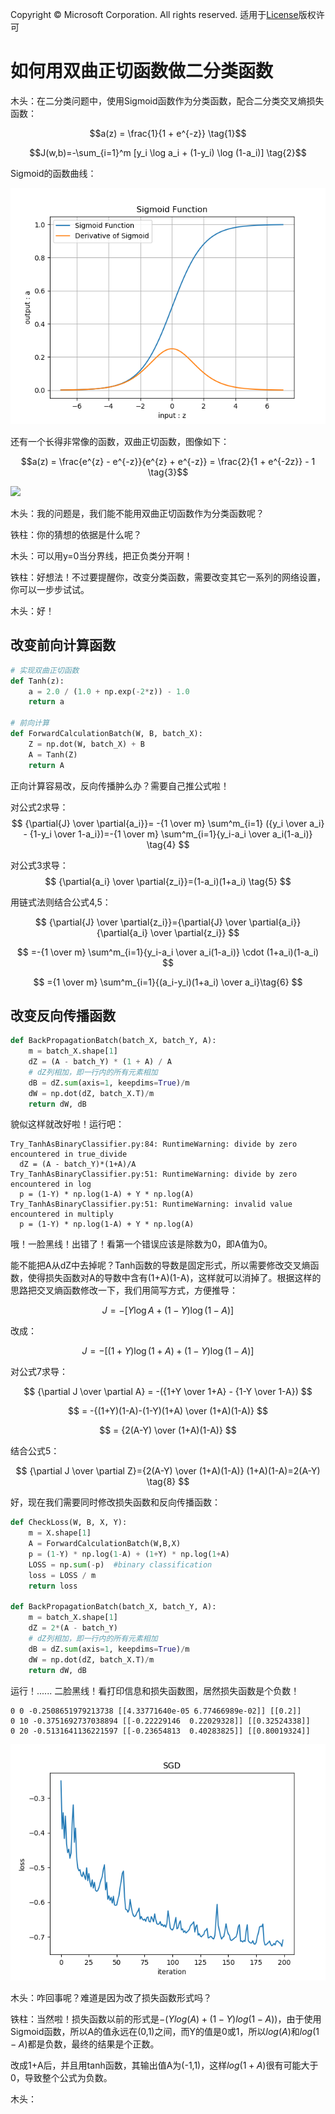 Copyright © Microsoft Corporation. All rights reserved.
  适用于[License](https://github.com/Microsoft/ai-edu/blob/master/LICENSE.md)版权许可

# 如何用双曲正切函数做二分类函数

木头：在二分类问题中，使用Sigmoid函数作为分类函数，配合二分类交叉熵损失函数：

$$a(z) = \frac{1}{1 + e^{-z}} \tag{1}$$

$$J(w,b)=-\sum_{i=1}^m [y_i \log a_i + (1-y_i) \log (1-a_i)] \tag{2}$$

Sigmoid的函数曲线：

<img src=".\Images\7\sigmoid.png">

还有一个长得非常像的函数，双曲正切函数，图像如下：

$$a(z) = \frac{e^{z} - e^{-z}}{e^{z} + e^{-z}} = \frac{2}{1 + e^{-2z}} - 1 \tag{3}$$

<img src=".\Images\6\tanh.png">

木头：我的问题是，我们能不能用双曲正切函数作为分类函数呢？

铁柱：你的猜想的依据是什么呢？

木头：可以用y=0当分界线，把正负类分开啊！

铁柱：好想法！不过要提醒你，改变分类函数，需要改变其它一系列的网络设置，你可以一步步试试。

木头：好！

## 改变前向计算函数

```Python
# 实现双曲正切函数
def Tanh(z):
    a = 2.0 / (1.0 + np.exp(-2*z)) - 1.0
    return a

# 前向计算
def ForwardCalculationBatch(W, B, batch_X):
    Z = np.dot(W, batch_X) + B
    A = Tanh(Z)
    return A
```

正向计算容易改，反向传播肿么办？需要自己推公式啦！

对公式2求导：
$$
{\partial{J} \over \partial{a_i}}= -{1 \over m} \sum^m_{i=1} ({y_i \over a_i} - {1-y_i \over 1-a_i})=-{1 \over m} \sum^m_{i=1}{y_i-a_i \over a_i(1-a_i)} \tag{4}
$$

对公式3求导：
$$
{\partial{a_i} \over \partial{z_i}}=(1-a_i)(1+a_i) \tag{5}
$$

用链式法则结合公式4,5：

$$
{\partial{J} \over \partial{z_i}}={\partial{J} \over \partial{a_i}}{\partial{a_i} \over \partial{z_i}}
$$

$$
=-{1 \over m} \sum^m_{i=1}{y_i-a_i \over a_i(1-a_i)} \cdot (1+a_i)(1-a_i)
$$

$$
={1 \over m} \sum^m_{i=1}{(a_i-y_i)(1+a_i) \over a_i}\tag{6}
$$


## 改变反向传播函数
```Python
def BackPropagationBatch(batch_X, batch_Y, A):
    m = batch_X.shape[1]
    dZ = (A - batch_Y) * (1 + A) / A
    # dZ列相加，即一行内的所有元素相加
    dB = dZ.sum(axis=1, keepdims=True)/m
    dW = np.dot(dZ, batch_X.T)/m
    return dW, dB
```

貌似这样就改好啦！运行吧：

```
Try_TanhAsBinaryClassifier.py:84: RuntimeWarning: divide by zero encountered in true_divide
  dZ = (A - batch_Y)*(1+A)/A
Try_TanhAsBinaryClassifier.py:51: RuntimeWarning: divide by zero encountered in log
  p = (1-Y) * np.log(1-A) + Y * np.log(A)
Try_TanhAsBinaryClassifier.py:51: RuntimeWarning: invalid value encountered in multiply
  p = (1-Y) * np.log(1-A) + Y * np.log(A)
```

哦！一脸黑线！出错了！看第一个错误应该是除数为0，即A值为0。

能不能把A从dZ中去掉呢？Tanh函数的导数是固定形式，所以需要修改交叉熵函数，使得损失函数对A的导数中含有(1+A)(1-A)，这样就可以消掉了。根据这样的思路把交叉熵函数修改一下，我们用简写方式，方便推导：

$$J=-[Y \log A + (1-Y) \log (1-A)] \tag{2}$$

改成：

$$J=-[(1+Y) \log (1+A) + (1-Y) \log (1-A)] \tag{7}$$

对公式7求导：

$$
{\partial J \over \partial A} = -({1+Y \over 1+A} - {1-Y \over 1-A})
$$

$$
= -{(1+Y)(1-A)-(1-Y)(1+A) \over (1+A)(1-A)}
$$

$$
= {2(A-Y) \over (1+A)(1-A)}
$$

结合公式5：

$$
{\partial J \over \partial Z}={2(A-Y) \over (1+A)(1-A)} (1+A)(1-A)=2(A-Y) \tag{8}
$$

好，现在我们需要同时修改损失函数和反向传播函数：

```Python
def CheckLoss(W, B, X, Y):
    m = X.shape[1]
    A = ForwardCalculationBatch(W,B,X)
    p = (1-Y) * np.log(1-A) + (1+Y) * np.log(1+A)
    LOSS = np.sum(-p)  #binary classification
    loss = LOSS / m
    return loss

def BackPropagationBatch(batch_X, batch_Y, A):
    m = batch_X.shape[1]
    dZ = 2*(A - batch_Y)
    # dZ列相加，即一行内的所有元素相加
    dB = dZ.sum(axis=1, keepdims=True)/m
    dW = np.dot(dZ, batch_X.T)/m
    return dW, dB
```

运行！...... 二脸黑线！看打印信息和损失函数图，居然损失函数是个负数！

```
0 0 -0.2508651979213738 [[4.33771640e-05 6.77466989e-02]] [[0.2]]
0 10 -0.3751692737038894 [[-0.22229146  0.22029328]] [[0.32524338]]
0 20 -0.5131641136221597 [[-0.23654813  0.40283825]] [[0.80019324]]
```
<img src=".\Images\7\try_tanh_1.png">

木头：咋回事呢？难道是因为改了损失函数形式吗？

铁柱：当然啦！损失函数以前的形式是$-(Ylog(A)+(1-Y)log(1-A))$，由于使用Sigmoid函数，所以A的值永远在(0,1)之间，而Y的值是0或1，所以$log(A)$和$log(1-A)$都是负数，最终的结果是个正数。

改成1+A后，并且用tanh函数，其输出值A为(-1,1)，这样$log(1+A)$很有可能大于0，导致整个公式为负数。

木头：